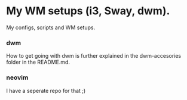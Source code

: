# My WM setups (i3, Sway, dwm). 
My configs, scripts and WM setups.

### dwm
How to get going with dwm is further explained in the dwm-accesories folder in the README.md.

### neovim
I have a seperate repo for that ;)
